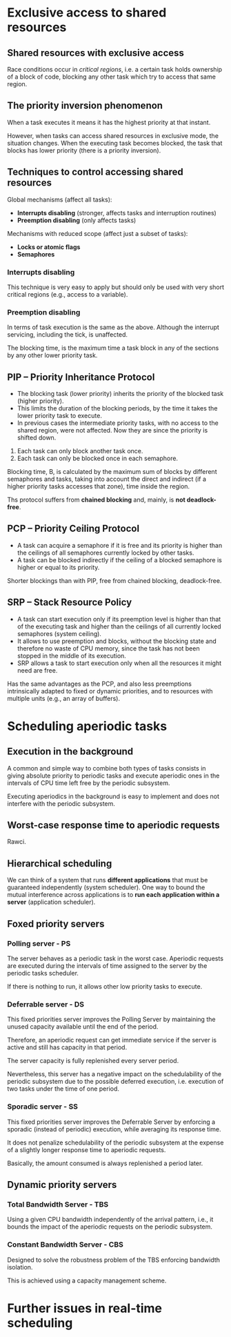 # Exclusive access to shared resources

## Shared resources with exclusive access

Race conditions occur in *critical regions*, i.e. a certain task holds ownership of a block of code, blocking any other task which try to access that same region.

## The priority inversion phenomenon

When a task executes it means it has the highest priority at that instant.

However, when tasks can access shared resources in exclusive
mode, the situation changes. When the executing task becomes
blocked, the task that blocks has lower priority (there is a priority inversion).

## Techniques to control accessing shared resources

Global mechanisms (affect all tasks):
- **Interrupts disabling** (stronger, affects tasks and interruption routines)
- **Preemption disabling** (only affects tasks)

Mechanisms with reduced scope (affect just a subset of tasks):
- **Locks or atomic flags**
- **Semaphores**

### Interrupts disabling

This technique is very easy to apply but should only be used with very short critical regions (e.g., access to a variable).

### Preemption disabling

In terms of task execution is the same as the above. Although the interrupt servicing, including the tick, is unaffected.

The blocking time, is the maximum time a task block in any of the sections by any other lower priority task.

## PIP – Priority Inheritance Protocol

- The blocking task (lower priority) inherits the priority of the blocked task (higher priority).
- This limits the duration of the blocking periods, by the time it takes the lower priority task to execute.
- In previous cases the intermediate priority tasks, with no access to the shared region, were not affected. Now they are since the priority is shifted down.

1. Each task can only block another task once.
2. Each task can only be blocked once in each semaphore.

Blocking time, B, is calculated by the maximum sum of blocks by different semaphores and tasks, taking into account the direct and indirect (if a higher priority tasks accesses that zone), time inside the region.

Ths protocol suffers from **chained blocking** and, mainly, is **not deadlock-free**.

## PCP – Priority Ceiling Protocol

- A task can acquire a semaphore if it is free and its priority is higher than the ceilings of all semaphores currently locked by other tasks.
- A task can be blocked indirectly if the ceiling of a blocked semaphore is higher or equal to its priority.

Shorter blockings than with PIP, free from chained blocking, deadlock-free.

## SRP – Stack Resource Policy

- A task can start execution only if its preemption level is higher than that of the executing task and higher than the ceilings of all currently locked semaphores (system ceiling).
- It allows to use preemption and blocks, without the blocking state and therefore no waste of CPU memory, since the task has not been stopped in the middle of its execution.
- SRP allows a task to start execution only when all the resources it might need are free.

Has the same advantages as the PCP, and also less preemptions intrinsically adapted to fixed or dynamic priorities, and to resources with multiple units (e.g., an array of buffers).

# Scheduling aperiodic tasks

## Execution in the background

A common and simple way to combine both types of tasks consists in giving absolute priority to periodic tasks and execute aperiodic ones in the intervals of CPU time left free by the periodic subsystem.

Executing aperiodics in the background is easy to implement and does not interfere with the periodic subsystem.

## Worst-case response time to aperiodic requests

Rawci.

## Hierarchical scheduling

We can think of a system that runs **different applications** that must be guaranteed independently (system scheduler). One way to bound the mutual interference across applications is to **run each application within a server** (application scheduler).

## Foxed priority servers

### Polling server - PS

The server behaves as a periodic task in the worst case.
Aperiodic requests are executed during the intervals of time assigned to the server by the periodic tasks scheduler.

If there is nothing to run, it allows other low priority tasks to execute.

### Deferrable server - DS

This fixed priorities server improves the Polling Server by maintaining the unused capacity available until the end of the period.

Therefore, an aperiodic request can get immediate service if the server is active and still has capacity in that period.

The server capacity is fully replenished every server period.

Nevertheless, this server has a negative impact on the schedulability of the periodic subsystem due to the possible deferred execution, i.e. execution of two tasks under the time of one period.

### Sporadic server - SS

This fixed priorities server improves the Deferrable Server by enforcing a sporadic (instead of periodic) execution, while averaging its response time.

It does not penalize schedulability of the periodic subsystem at the expense of a slightly longer response time to aperiodic requests.

Basically, the amount consumed is always replenished a period later.

## Dynamic priority servers

### Total Bandwidth Server - TBS

Using a given CPU bandwidth independently of the arrival pattern, i.e., it bounds the impact of the aperiodic requests on the periodic subsystem.

### Constant Bandwidth Server - CBS

Designed to solve the robustness problem of the TBS enforcing bandwidth isolation.

This is achieved using a capacity management scheme.

# Further issues in real-time scheduling

